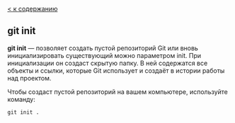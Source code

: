 [< к содержанию](./readme.md)

## git init 

**git init** — позволяет создать пустой репозиторий Git или вновь инициализировать существующий можно параметром init. При инициализации он создаст скрытую папку. В ней содержатся все объекты и ссылки, которые Git использует и создаёт в истории работы над проектом.

Чтобы создаcт пустой репозиторий на вашем компьютере, используйте команду:

```bash-
git init .
```